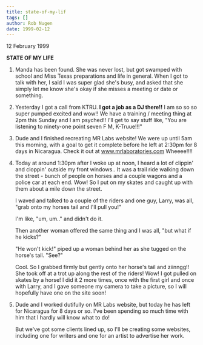 ```yaml
---
title: state-of-my-lif
tags: []
author: Rob Nugen
date: 1999-02-12
---
```


<p class=date>12 February 1999</p>

<p><b>STATE OF MY LIFE</b>

<p><ol>

<p><li>Manda has been found. She was never lost, but got swamped with school and Miss Texas preparations and life in general. When I got to talk with her, I said I was super glad she's busy, and asked that she simply let me know she's okay if she misses a meeting or date or something.

<p><li>Yesterday I got a call from KTRU. <b>I got a job as a DJ there!!</b> I am so so so super pumped excited and wow!! We have a training / meeting thing at 2pm this Sunday and I am psyched!!
I'll get to say stuff like, "You are listening to ninety-one point seven F M, K-Truue!!!"

<p><li>Dude and I finished recreating MR Labs website!  We were up until 5am this morning, with a goal to get it complete before he left at 2:30pm for 8 days in Nicaragua.  Check it out at <a href="http://www.mrlaboratories.com">www.mrlaboratories.com</a> Wheeee!!!!

<p><li>Today at around 1:30pm after I woke up at noon, I heard a lot of clippin' and cloppin' outside my front windows..  It was a trail ride walking down the street - bunch of people on horses and a couple wagons and a police car at each end.  Wow!  So I put on my skates and caught up with them about a mile down the street.

<p>I waved and talked to a couple of the riders and one guy, Larry, was all, "grab onto my horses tail and I'll pull you!"

<p>I'm like, "um, um.." and didn't do it.

<p>Then another woman offered the same thing and I was all, "but what if he kicks?"

<p>"He won't kick!" piped up a woman behind her as she tugged on the horse's tail. "See?"

<p>Cool.  So I grabbed firmly but gently onto her horse's tail and ziinngg!! She took off at a trot up along the rest of the riders!  Wow!  I got pulled on skates by a horse!  I did it 2 more times, once with the first girl and once with Larry, and I gave someone my camera to take a picture, so I will hopefully have one on the site soon!

<p><li>Dude and I worked dutifully on MR Labs website, but today he has left for Nicaragua for 8 days or so.  I've been spending so much time with him that I hardly will know what to do!

<p>But we've got some clients lined up, so I'll be creating some websites, including one for writers and one for an artist to advertise her work.
</ol>
